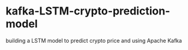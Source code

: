 # kafka-LSTM-crypto-prediction-model
building a LSTM model to predict crypto price and using Apache Kafka
